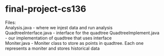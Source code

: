 # final-project-cs136

Files: <br />
Analysis.java - where we injest data and run analysis <br />
QuadtreeInterface.java - interface for the quadtree
QuadtreeImplement.java - our implementation of quadtree that uses interface <br />
Moniter.java - Moniter class to store as points in quadtree. Each one represents a moniter and stores historical data <br />
